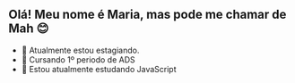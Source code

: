 ## Olá! Meu nome é Maria, mas pode me chamar de Mah 😊
 - 🚀 Atualmente estou estagiando.
 - 📖 Cursando 1º periodo de ADS 
 - 🔰 Estou atualmente estudando JavaScript
